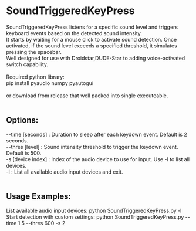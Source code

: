 # SoundTriggeredKeyPress 
SoundTriggeredKeyPress listens for a specific sound level and triggers keyboard events based on the detected sound intensity. <br />
It starts by waiting for a mouse click to activate sound detection. Once activated, if the sound level exceeds a specified threshold, it simulates pressing the spacebar.<br />
Well designed for use with Droidstar,DUDE-Star to adding voice-activated switch capability.<br />
<br />
Required python library: <br />
pip install pyaudio numpy pyautogui <br />
<br />
or download from release that well packed into single executeable.<br />
<br />
## Options: <br />
  --time [seconds]     : Duration to sleep after each keydown event. Default is 2 seconds. <br />
  --thres [level]      : Sound intensity threshold to trigger the keydown event. Default is 500. <br />
  -s [device index]    : Index of the audio device to use for input. Use -l to list all devices. <br />
  -l                   : List all available audio input devices and exit. <br />
<br />
## Usage Examples: <br />
  List available audio input devices: python SoundTriggeredKeyPress.py -l <br />
  Start detection with custom settings: python SoundTriggeredKeyPress.py --time 1.5 --thres 600 -s 2 <br />
  
